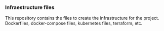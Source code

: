 ### Infraestructure files
This repository contains the files to create the infrastructure for the project.
Dockerfiles, docker-compose files, kubernetes files, terraform, etc.